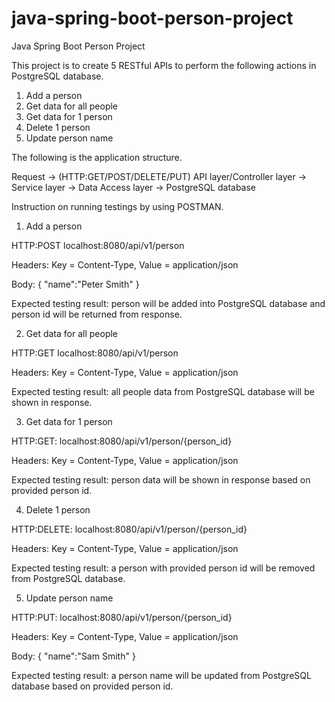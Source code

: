# java-spring-boot-person-project
Java Spring Boot Person Project

This project is to create 5 RESTful APIs to perform the following actions in PostgreSQL database.
1. Add a person
2. Get data for all people
3. Get data for 1 person
4. Delete 1 person
5. Update person name

The following is the application structure.

Request -> (HTTP:GET/POST/DELETE/PUT) API layer/Controller layer -> Service layer -> Data Access layer -> PostgreSQL database

Instruction on running testings by using POSTMAN.
1. Add a person

HTTP:POST localhost:8080/api/v1/person

Headers: Key = Content-Type, Value = application/json

Body: { "name":"Peter Smith" }

Expected testing result: person will be added into PostgreSQL database and person id will be returned from response.

2. Get data for all people

HTTP:GET localhost:8080/api/v1/person

Headers: Key = Content-Type, Value = application/json

Expected testing result: all people data from PostgreSQL database will be shown in response.

3. Get data for 1 person

HTTP:GET: localhost:8080/api/v1/person/{person_id}

Headers: Key = Content-Type, Value = application/json

Expected testing result: person data will be shown in response based on provided person id.

4. Delete 1 person

HTTP:DELETE: localhost:8080/api/v1/person/{person_id}

Headers: Key = Content-Type, Value = application/json

Expected testing result: a person with provided person id will be removed from PostgreSQL database.

5. Update person name

HTTP:PUT: localhost:8080/api/v1/person/{person_id}

Headers: Key = Content-Type, Value = application/json

Body: { "name":"Sam Smith" }

Expected testing result: a person name will be updated from PostgreSQL database based on provided person id.
